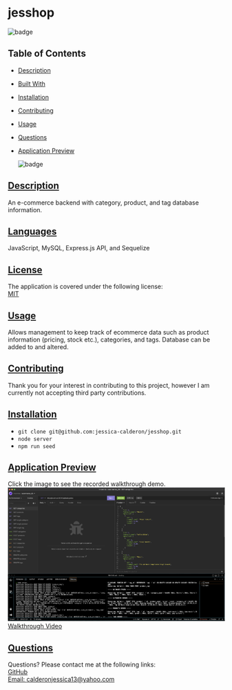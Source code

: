 # jesshop
![badge](https://img.shields.io/badge/Made%20with%20%E2%99%A5%20by%20-Jessica%20E.%20Calderon-blueviolet)
## Table of Contents
* [Description](#description)
* [Built With](#languages)
* [Installation](#installation)
* [Contributing](#contributing)
* [Usage](#usage)
* [Questions](#questions)
* [Application Preview](#application-preview)

    ![badge](https://img.shields.io/badge/license-MIT-blue)
       

## [Description](#table-of-contents)
An e-commerce backend with category, product, and tag database information.

## [Languages](#table-of-contents)
JavaScript, MySQL, Express.js API, and Sequelize


## [License](#table-of-contents)
The application is covered under the following license: 
<br>
    [MIT](https://choosealicense.com/licenses/MIT)
      
      

## [Usage](#table-of-contents)
Allows management to keep track of ecommerce data such as product information (pricing, stock etc.), categories, and tags. Database can be added to and altered. 

## [Contributing](#table-of-contents)

Thank you for your interest in contributing to this project, however I am currently not accepting third party contributions.
      

## [Installation](#table-of-contents)
* `git clone git@github.com:jessica-calderon/jesshop.git` 
* `node server` 
* `npm run seed`

## [Application Preview](#table-of-contents)
Click the image to see the recorded walkthrough demo.
<a href='https://drive.google.com/file/d/1Jf67DUFVmV1mvrI1z5k8d1vWgiZ31pDC/view' alt='walkthrough video link'><img src='./assets/images/jesshop.png'></a>
<br>
<a href="https://drive.google.com/file/d/1Jf67DUFVmV1mvrI1z5k8d1vWgiZ31pDC/view" alt='walkthrough video link'>Walkthrough Video</a>
## [Questions](#table-of-contents)
Questions? Please contact me at the following links: <br>
[GitHub](https://github.com/jessica-calderon) <br>
[Email: calderonjessica13@yahoo.com](mailto:calderonjessica13@yahoo.com)
